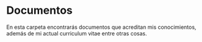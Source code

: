 # Documentos
En esta carpeta encontrarás documentos que acreditan mis conocimientos, además de mi actual curriculum vitae entre otras cosas.
